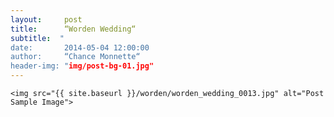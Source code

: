 ```yaml
---
layout:     post
title:      “Worden Wedding“
subtitle:  "
date:       2014-05-04 12:00:00
author:     “Chance Monnette“
header-img: "img/post-bg-01.jpg"
---
```



<p>

    <img src="{{ site.baseurl }}/worden/worden_wedding_0013.jpg" alt="Post Sample Image">
</p>
